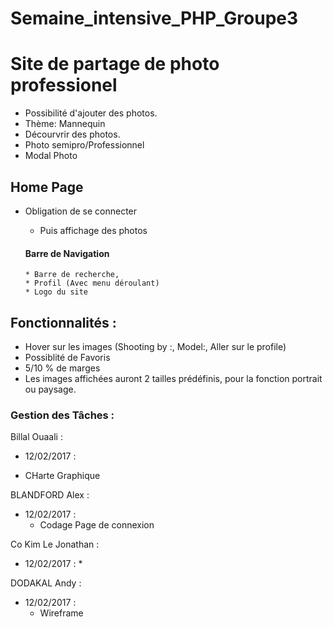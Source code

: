 # Semaine_intensive_PHP_Groupe3


# Site de partage de photo professionel 

- Possibilité d'ajouter des photos.
- Thème: Mannequin
- Décourvrir des photos.
- Photo semipro/Professionnel
- Modal Photo


## Home Page

- Obligation de se connecter
  * Puis affichage des photos
  
  #### Barre de Navigation
      * Barre de recherche,
      * Profil (Avec menu déroulant)
      * Logo du site

## Fonctionnalités :

- Hover sur les images (Shooting by :, Model:, Aller sur le profile)
- Possiblité de Favoris
- 5/10 % de marges
- Les images affichées auront 2 tailles prédéfinis, pour la fonction portrait ou paysage.



### Gestion des Tâches :

Billal Ouaali :
- 12/02/2017 :
 * CHarte Graphique


BLANDFORD Alex :
- 12/02/2017 :
  * Codage Page de connexion


Co Kim Le Jonathan : 
- 12/02/2017 :
  * 


DODAKAL Andy :
- 12/02/2017 :
  * Wireframe
  




